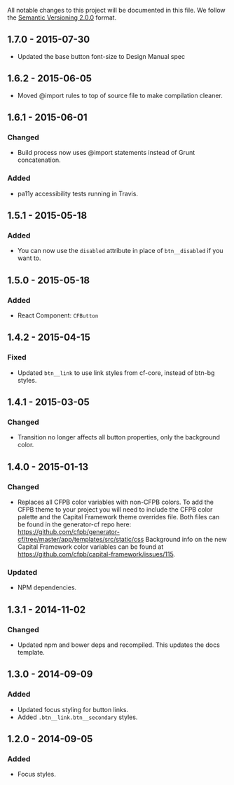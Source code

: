 All notable changes to this project will be documented in this file.
We follow the [Semantic Versioning 2.0.0](http://semver.org/) format.

## 1.7.0 - 2015-07-30
- Updated the base button font-size to Design Manual spec

## 1.6.2 - 2015-06-05
- Moved @import rules to top of source file to make compilation cleaner.

## 1.6.1 - 2015-06-01

### Changed
- Build process now uses @import statements instead of Grunt concatenation.

### Added
- pa11y accessibility tests running in Travis.

## 1.5.1 - 2015-05-18

### Added
- You can now use the `disabled` attribute in place of `btn__disabled` if you want to.

## 1.5.0 - 2015-05-18

### Added
- React Component: `CFButton`

## 1.4.2 - 2015-04-15

### Fixed
- Updated `btn__link` to use link styles from cf-core, instead of btn-bg styles.


## 1.4.1 - 2015-03-05

### Changed
- Transition no longer affects all button properties, only the background color.


## 1.4.0 - 2015-01-13

### Changed
- Replaces all CFPB color variables with non-CFPB colors. To add the CFPB theme
  to your project you will need to include the CFPB color palette and the
  Capital Framework theme overrides file. Both files can be found in the
  generator-cf repo here:
  <https://github.com/cfpb/generator-cf/tree/master/app/templates/src/static/css>
  Background info on the new Capital Framework color variables can be found at
  <https://github.com/cfpb/capital-framework/issues/115>.

### Updated
- NPM dependencies.


## 1.3.1 - 2014-11-02

### Changed
- Updated npm and bower deps and recompiled. This updates the docs template.


## 1.3.0 - 2014-09-09

### Added
- Updated focus styling for button links.
- Added `.btn__link.btn__secondary` styles.


## 1.2.0 - 2014-09-05

### Added
- Focus styles.
